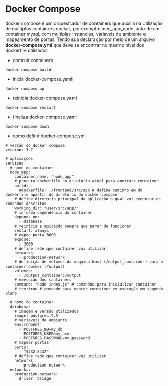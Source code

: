 # Docker Compose

docker compose é um orquestrador de containers que auxilia na utilização de multiplos containers docker, por exemplo: meu_app_node junto de um container mysql, com multiplas instancias, váriaveis de ambiente e mapeamento de portas. Tendo sua declaração por meio de um arquivo <b>docker-compose.yml</b> que deve se encontrar no mesmo nivel dos dockerfile utilizados


- contruir containers
```console
docker compose build
```

- inicia docker-compose.yaml
```console
docker compose up
```

- reinicia docker-compose.yaml
```console
docker compose restart
```

- finaliza docker-compose.yaml
```console
docker compose down
```

- como definir docker-compose.yml
```docker
# versão do docker compose
version: 3.7

# aplicações
services:
  # nome do container
  node_app:
    container_name: "node_app"
    # procura dockerfile no diretorio atual para contruir container
    build: .
      #dockerfile: ./frontend/src/app # define caminho em do dockerfile apartir do diretorio do docker-compose
    # define diretorio principal da aplicação o qual vai executar os comandos descritos
    working_dir: "user/src/app/"
    # informa dependencia do container
    depends_on:
      - database
    # reinicia a apicação sempre que parar de funcionar
    restart: always
    # expoe porta 3000
    expose:
      - 3000
    # define rede que container vai utilizar
    networks:
      - production-network
    # definição de volumes da maquina host (/output_container) para o container docker (/output)
    volumes:
      - /output_container:/output
    # execução dos cantainers
    command: "node index.js" # comandos para inicializar container
    # tty:true # comando para manter container em execução em segundo plano

  # nome do container
  database:
    # imagem e versão utilizados
    image: postgres:9.5 
    # variaveis de ambiente
    environment:
      - POSTFRES_DB=my_db
      - POSTGRES_USER=my_user
      - POSTGRES_PASSWORD=my_password
    # mapear portas
    ports:
      - "5432:5432"
    # define rede que container vai utilizar
    networks:
      - production-network
  networks:
    production-network:
      driver: bridge

```